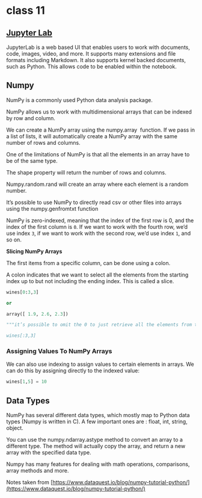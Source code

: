 # class 11

## [Jupyter Lab](https://www.youtube.com/watch?v=A5YyoCKxEOU)

JupyterLab is a web based UI that enables users to work with documents, code, images, video, and more. It supports many extensions and file formats including Markdown. It also supports kernel backed documents, such as Python. This allows code to be enabled within the notebook.

## Numpy

NumPy is a commonly used Python data analysis package.

NumPy allows us to work with multidimensional arrays that can be indexed by row and column.

We can create a NumPy array using the numpy.array
 function. If we pass in a list of lists, it will automatically create a NumPy array with the same number of rows and columns.

One of the limitations of NumPy is that all the elements in an array have to be of the same type.

The shape property will return the number of rows and columns.

Numpy.random.rand will create an array where each element is a random number.

It’s possible to use NumPy to directly read csv or other files into arrays using the numpy.genfromtxt function

NumPy is zero-indexed, meaning that the index of the first row is 0, and the index of the first column is `0`. If we want to work with the fourth row, we’d use index `3`, if we want to work with the second row, we’d use index `1`, and so on.

****Slicing NumPy Arrays****

The first items from a specific column, can be done using a colon.

A colon indicates that we want to select all the elements from the starting index up to but not including the ending index. This is called a slice.

```python
wines[0:3,3]

or

array([ 1.9, 2.6, 2.3])

"""it’s possible to omit the 0 to just retrieve all the elements from the beginning up to element 3:

wines[:3,3]
```

### **Assigning Values To NumPy Arrays**

We can also use indexing to assign values to certain elements in arrays. We can do this by assigning directly to the indexed value:

```python
wines[1,5] = 10
```

## Data Types

NumPy has several different data types, which mostly map to Python data types (Numpy is written in C). A few important ones are : float, int, string, object.

You can use the numpy.ndarray.astype method to convert an array to a different type. The method will actually copy the array, and return a new array with the specified data type.

Numpy  has many features for dealing with math operations, comparisons,  array methods and more. 

Notes taken from [https://www.dataquest.io/blog/numpy-tutorial-python/](https://www.dataquest.io/blog/numpy-tutorial-python/)
